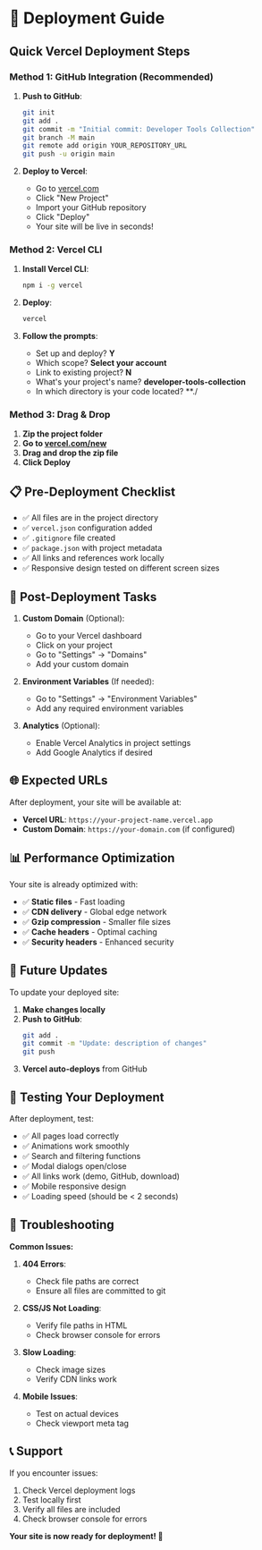 # 🚀 Deployment Guide

## Quick Vercel Deployment Steps

### Method 1: GitHub Integration (Recommended)

1. **Push to GitHub**:
   ```bash
   git init
   git add .
   git commit -m "Initial commit: Developer Tools Collection"
   git branch -M main
   git remote add origin YOUR_REPOSITORY_URL
   git push -u origin main
   ```

2. **Deploy to Vercel**:
   - Go to [vercel.com](https://vercel.com)
   - Click "New Project"
   - Import your GitHub repository
   - Click "Deploy"
   - Your site will be live in seconds!

### Method 2: Vercel CLI

1. **Install Vercel CLI**:
   ```bash
   npm i -g vercel
   ```

2. **Deploy**:
   ```bash
   vercel
   ```
   
3. **Follow the prompts**:
   - Set up and deploy? **Y**
   - Which scope? **Select your account**
   - Link to existing project? **N**
   - What's your project's name? **developer-tools-collection**
   - In which directory is your code located? **./

### Method 3: Drag & Drop

1. **Zip the project folder**
2. **Go to [vercel.com/new](https://vercel.com/new)**
3. **Drag and drop the zip file**
4. **Click Deploy**

## 📋 Pre-Deployment Checklist

- ✅ All files are in the project directory
- ✅ `vercel.json` configuration added
- ✅ `.gitignore` file created
- ✅ `package.json` with project metadata
- ✅ All links and references work locally
- ✅ Responsive design tested on different screen sizes

## 🔧 Post-Deployment Tasks

1. **Custom Domain** (Optional):
   - Go to your Vercel dashboard
   - Click on your project
   - Go to "Settings" → "Domains"
   - Add your custom domain

2. **Environment Variables** (If needed):
   - Go to "Settings" → "Environment Variables"
   - Add any required environment variables

3. **Analytics** (Optional):
   - Enable Vercel Analytics in project settings
   - Add Google Analytics if desired

## 🌐 Expected URLs

After deployment, your site will be available at:
- **Vercel URL**: `https://your-project-name.vercel.app`
- **Custom Domain**: `https://your-domain.com` (if configured)

## 📊 Performance Optimization

Your site is already optimized with:
- ✅ **Static files** - Fast loading
- ✅ **CDN delivery** - Global edge network
- ✅ **Gzip compression** - Smaller file sizes
- ✅ **Cache headers** - Optimal caching
- ✅ **Security headers** - Enhanced security

## 🔄 Future Updates

To update your deployed site:

1. **Make changes locally**
2. **Push to GitHub**:
   ```bash
   git add .
   git commit -m "Update: description of changes"
   git push
   ```
3. **Vercel auto-deploys** from GitHub

## 📱 Testing Your Deployment

After deployment, test:
- ✅ All pages load correctly
- ✅ Animations work smoothly
- ✅ Search and filtering functions
- ✅ Modal dialogs open/close
- ✅ All links work (demo, GitHub, download)
- ✅ Mobile responsive design
- ✅ Loading speed (should be < 2 seconds)

## 🐛 Troubleshooting

**Common Issues:**

1. **404 Errors**: 
   - Check file paths are correct
   - Ensure all files are committed to git

2. **CSS/JS Not Loading**:
   - Verify file paths in HTML
   - Check browser console for errors

3. **Slow Loading**:
   - Check image sizes
   - Verify CDN links work

4. **Mobile Issues**:
   - Test on actual devices
   - Check viewport meta tag

## 📞 Support

If you encounter issues:
1. Check Vercel deployment logs
2. Test locally first
3. Verify all files are included
4. Check browser console for errors

**Your site is now ready for deployment! 🎉**
